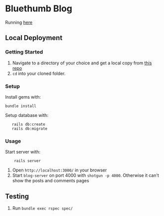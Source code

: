 # Bluethumb Blog

Running [here](https://anewman15-bluethumb-blog.herokuapp.com/)

## Local Deployment

### Getting Started

1. Navigate to a directory of your choice and get a local copy from [this repo](https://github.com/anewman15/bluethumb-blog/)
2. `cd` into your cloned folder.

### Setup

Install gems with:

```
bundle install
```

Setup database with:

```
   rails db:create
   rails db:migrate
```

### Usage

Start server with:

```
    rails server
```

1. Open `http://localhost:3000/` in your browser
2. Start `blog-server` on port 4000 with `shotgun -p 4000`. Otherwise it can't show the posts and comments pages

## Testing
1. Run `bundle exec rspec spec/`